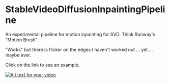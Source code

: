 # StableVideoDiffusionInpaintingPipeline

An experimental pipeline for motion inpainting for SVD. Think Runway's "Motion Brush". 

"Works" but there is flicker on the edges I haven't worked out ... yet ... maybe ever.

Click on the link to see an example. 

[![Alt text for your video](https://img.youtube.com/vi/A8YLERXTF-M/0.jpg)](https://www.youtube.com/watch?v=A8YLERXTF-M)
